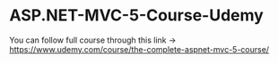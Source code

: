 # ASP.NET-MVC-5-Course-Udemy

You can follow full course through this link -> https://www.udemy.com/course/the-complete-aspnet-mvc-5-course/
